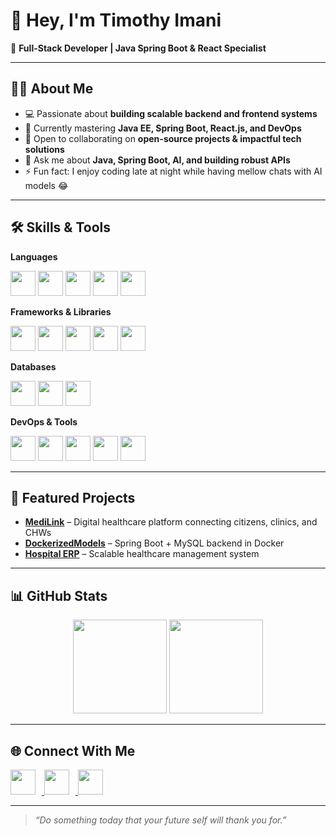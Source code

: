 # 👋 Hey, I'm Timothy Imani  
🚀 **Full-Stack Developer | Java Spring Boot & React Specialist**  

---

## 🧑‍💻 About Me
- 💻 Passionate about **building scalable backend and frontend systems**  
- 🌱 Currently mastering **Java EE, Spring Boot, React.js, and DevOps**  
- 🤝 Open to collaborating on **open-source projects & impactful tech solutions**  
- 💬 Ask me about **Java, Spring Boot, AI, and building robust APIs**  
- ⚡ Fun fact: I enjoy coding late at night while having mellow chats with AI models 😂  

---

## 🛠️ Skills & Tools

**Languages**  
<p>
  <img src="https://cdn.jsdelivr.net/gh/devicons/devicon/icons/java/java-original.svg" width="40" height="40" />
  <img src="https://cdn.jsdelivr.net/gh/devicons/devicon/icons/python/python-original.svg" width="40" height="40" />
  <img src="https://cdn.jsdelivr.net/gh/devicons/devicon/icons/javascript/javascript-original.svg" width="40" height="40" />
  <img src="https://cdn.jsdelivr.net/gh/devicons/devicon/icons/html5/html5-original.svg" width="40" height="40" />
  <img src="https://cdn.jsdelivr.net/gh/devicons/devicon/icons/css3/css3-original.svg" width="40" height="40" />
</p>

**Frameworks & Libraries**  
<p>
  <img src="https://cdn.jsdelivr.net/gh/devicons/devicon/icons/react/react-original.svg" width="40" height="40" />
  <img src="https://cdn.jsdelivr.net/gh/devicons/devicon/icons/spring/spring-original.svg" width="40" height="40" />
  <img src="https://cdn.jsdelivr.net/gh/devicons/devicon/icons/django/django-plain.svg" width="40" height="40" />
  <img src="https://cdn.jsdelivr.net/gh/devicons/devicon/icons/bootstrap/bootstrap-original.svg" width="40" height="40" />
  <img src="https://www.vectorlogo.zone/logos/tailwindcss/tailwindcss-icon.svg" width="40" height="40" />
</p>

**Databases**  
<p>
  <img src="https://cdn.jsdelivr.net/gh/devicons/devicon/icons/postgresql/postgresql-original.svg" width="40" height="40" />
  <img src="https://cdn.jsdelivr.net/gh/devicons/devicon/icons/mysql/mysql-original.svg" width="40" height="40" />
  <img src="https://cdn.jsdelivr.net/gh/devicons/devicon/icons/mongodb/mongodb-original.svg" width="40" height="40" />
</p>

**DevOps & Tools**  
<p>
  <img src="https://cdn.jsdelivr.net/gh/devicons/devicon/icons/docker/docker-original.svg" width="40" height="40" />
  <img src="https://cdn.jsdelivr.net/gh/devicons/devicon/icons/googlecloud/googlecloud-original.svg" width="40" height="40" />
  <img src="https://cdn.jsdelivr.net/gh/devicons/devicon/icons/linux/linux-original.svg" width="40" height="40" />
  <img src="https://cdn.jsdelivr.net/gh/devicons/devicon/icons/git/git-original.svg" width="40" height="40" />
  <img src="https://cdn.jsdelivr.net/gh/devicons/devicon/icons/github/github-original.svg" width="40" height="40" />
</p>

---

## 🚀 Featured Projects
- [**MediLink**](https://medilink-public.vercel.app/) – Digital healthcare platform connecting citizens, clinics, and CHWs  
- [**DockerizedModels**](https://github.com/imani-prog/DockerizedModels) – Spring Boot + MySQL backend in Docker  
- [**Hospital ERP**](#) – Scalable healthcare management system  

---

## 📊 GitHub Stats
<p align="center">
  <img src="https://github-readme-stats.vercel.app/api?username=imani-prog&show_icons=true&theme=radical" height="150" />
  <img src="https://github-readme-stats.vercel.app/api/top-langs/?username=imani-prog&layout=compact&theme=radical" height="150" />
</p>

---

## 🌐 Connect With Me  
<p>
  <a href="https://www.linkedin.com/in/timothy-imani-5677ba253" target="_blank">
    <img src="https://cdn-icons-png.flaticon.com/512/174/174857.png" width="40" height="40" style="margin-right:10px;" />
  </a>
  <a href="https://x.com/DevctoImani" target="_blank">
    <img src="https://cdn-icons-png.flaticon.com/512/733/733579.png" width="40" height="40" style="margin-right:10px;" />
  </a>
  <a href="https://imani-prog.github.io/TimothyImaniProfile/" target="_blank">
    <img src="https://cdn-icons-png.flaticon.com/512/841/841364.png" width="40" height="40" style="margin-right:10px;" />
  </a>
</p>


---

> _“Do something today that your future self will thank you for.”_  

